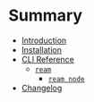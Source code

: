 # Summary

- [Introduction](./intro.md)
- [Installation](./installation.md)
- [CLI Reference](./cli/cli.md) <!-- CLI_REFERENCE START -->
  - [`ream`](./cli/ream.md)
    - [`ream node`](./cli/ream/node.md)
- [Changelog](./Changelog.md) <!-- CLI_REFERENCE END -->
